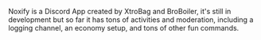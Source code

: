 Noxify is a Discord App created by XtroBag and BroBoiler, it's still in development but so far it has tons of activities and moderation, including a logging channel, an economy setup, and tons of other fun commands.